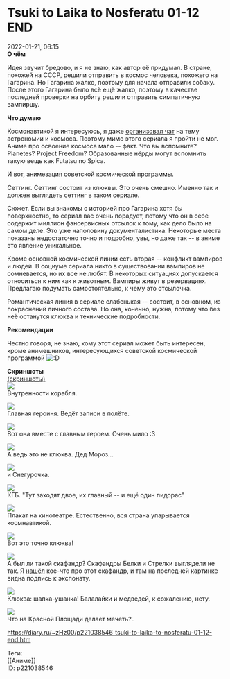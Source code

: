 Tsuki to Laika to Nosferatu 01-12 END
======================================

   
 2022-01-21, 06:15   
   **О чём**    
   
 Идея звучит бредово, и я не знаю, как автор её придумал. В стране, похожей на СССР, решили отправить в космос человека, похожего на Гагарина. Но Гагарина жалко, поэтому для начала отправили собаку. После этого Гагарина было всё ещё жалко, поэтому в качестве последней проверки на орбиту решили отправить симпатичную вампиршу.   
   
  **Что думаю**    
   
 Космонавтикой я интересуюсь, я даже  [организовал чат](https://t.me/astro_chat_ut)  на тему астрономии и космоса. Поэтому мимо этого сериала я пройти не мог. Аниме про освоение космоса мало -- факт. Что вы вспомните? Planetes? Project Freedom? Образованные нёрды могут вспомнить такую вещь как Futatsu no Spica.   
   
 И вот, анимезация советской космической программы.   
   
 Сеттинг. Сеттинг состоит из клюквы. Это очень смешно. Именно так и должен выглядеть сеттинг в таком сериале.   
   
 Сюжет. Если вы знакомы с историей про Гагарина хотя бы поверхностно, то сериал вас очень порадует, потому что он в себе содержит миллион фансервисных отсылок к тому, как дело было на самом деле. Это уже наполовину документалистика. Некоторые места показаны недостаточно точно и подробно, увы, но даже так -- в аниме это явление уникальное.   
   
 Кроме основной космической линии есть вторая -- конфликт вампиров и людей. В социуме сериала никто в существовании вампиров не сомневается, но их все не любят. В некоторых ситуациях допускается относиться к ним как к животным. Вампиры живут в резервациях. Предлагаю подумать самостоятельно, к чему это отсылочка.   
   
 Романтическая линия в сериале слабенькая -- состоит, в основном, из покраснений личного состава. Но она, конечно, нужна, потому что без неё останутся клюква и технические подробности.   
   
  **Рекомендации**    
   
 Честно говоря, не знаю, кому этот сериал может быть интересен, кроме анимешников, интересующихся советской космической программой ![:D](pics/1131.gif)   
   
  **Скриншоты**    
  [(скриншоты)](https://zHz00.diary.ru/p221038546.htm?index=1#linkmore221038546m1)       
  [![](pics/08a032713114t.jpg)](https://c.radikal.ru/c28/2201/20/08a032713114.png)    
 Внутренности корабля.   
   
  [![](pics/cb32eb2d8f5ft.jpg)](https://c.radikal.ru/c21/2201/6d/cb32eb2d8f5f.png)    
 Главная героиня. Ведёт записи в полёте.   
   
  [![](pics/fa113757b2b6t.jpg)](https://a.radikal.ru/a42/2201/d5/fa113757b2b6.png)    
 Вот она вместе с главным героем. Очень мило :3   
   
  [![](pics/6984b5740b66t.jpg)](https://c.radikal.ru/c03/2201/99/6984b5740b66.png)    
 А ведь это не клюква. Дед Мороз...   
   
  [![](pics/335f961f495ct.jpg)](https://a.radikal.ru/a10/2201/b8/335f961f495c.png)    
 и Снегурочка.   
   
  [![](pics/b28ed4ae0253t.jpg)](https://a.radikal.ru/a10/2201/55/b28ed4ae0253.png)    
 КГБ. "Тут заходят двое, их главный -- и ещё один пидорас"   
   
  [![](pics/fe79d6253462t.jpg)](https://a.radikal.ru/a38/2201/56/fe79d6253462.png)    
 Плакат на кинотеатре. Естественно, вся страна упарывается космнавтикой.   
   
  [![](pics/a79f553bc8f6t.jpg)](https://a.radikal.ru/a21/2201/ed/a79f553bc8f6.png)    
 Вот это точно клюква!   
   
  [![](pics/0c5fa870dd39t.jpg)](https://b.radikal.ru/b02/2201/a4/0c5fa870dd39.png)    
 А был ли такой скафандр? Скафандры Белки и Стрелки выглядели не так. Я  [нашёл](https://pikabu.ru/story/khochu_vse_znat_55chto_nosili_sovetskie_sobaki_v_kosmose_te_samyie_skafandryi_belki_i_strelki_6367486#comments)  кое-что про этот скафандр, и там на последней картинке видна подпись к экспонату.   
   
  [![](pics/f123026fbdd2t.jpg)](https://b.radikal.ru/b08/2201/ad/f123026fbdd2.png)    
 Клюква: шапка-ушанка! Балалайки и медведей, к сожалению, нету.   
   
  [![](pics/2573516cea37t.jpg)](https://c.radikal.ru/c38/2201/1f/2573516cea37.png)    
 Что на Красной Площади делает мечеть?..   
   
      
    
 <https://diary.ru/~zHz00/p221038546_tsuki-to-laika-to-nosferatu-01-12-end.htm>   
   
 Теги:   
 [[Аниме]]   
 ID: p221038546